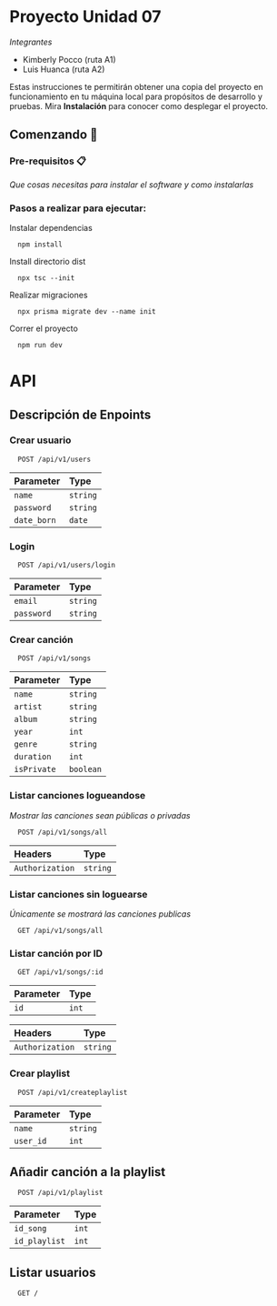 # Proyecto Unidad 07
_Integrantes_
* Kimberly Pocco (ruta A1)
* Luis Huanca (ruta A2)

Estas instrucciones te permitirán obtener una copia del proyecto en funcionamiento en tu máquina local para propósitos de desarrollo y pruebas.
Mira **Instalación** para conocer como desplegar el proyecto.
## Comenzando 🚀

### Pre-requisitos 📋

_Que cosas necesitas para instalar el software y como instalarlas_

### Pasos a realizar para ejecutar:

Instalar dependencias

```
  npm install
```
Install directorio dist
```
  npx tsc --init
```

Realizar migraciones

```
  npx prisma migrate dev --name init
```

Correr el proyecto

```
  npm run dev
```

# API

## Descripción de Enpoints

### Crear usuario

```
  POST /api/v1/users
```

| Parameter | Type     |  
| :-------- | :------- | 
| `name` | `string` | `string` | 
| `password` | `string` | 
| `date_born` | `date` | 

### Login

```
  POST /api/v1/users/login
```

| Parameter | Type     |           
| :-------- | :------- | 
| `email` | `string` | 
| `password` | `string` | 

### Crear canción

```
  POST /api/v1/songs
```

| Parameter | Type     |           
| :-------- | :------- | 
| `name` | `string` | 
| `artist` | `string` | 
| `album` | `string` | 
| `year` | `int` | 
| `genre` | `string` | 
| `duration` | `int` |
| `isPrivate` | `boolean` | 

### Listar canciones logueandose
_Mostrar las canciones sean públicas o privadas_

```
  POST /api/v1/songs/all
```

| Headers | Type     |           
| :-------- | :------- | 
| `Authorization` | `string` |

### Listar canciones sin loguearse
_Únicamente se mostrará las canciones publicas_

```
  GET /api/v1/songs/all
```

### Listar canción por ID 
```
  GET /api/v1/songs/:id
```

| Parameter | Type     |           
| :-------- | :------- | 
| `id` | `int` |

 Headers | Type     |           
| :-------- | :------- | 
| `Authorization` | `string`|


### Crear playlist

```
  POST /api/v1/createplaylist
```

| Parameter | Type     |           
| :-------- | :------- | 
| `name` | `string` | 
| `user_id` | `int` | 


## Añadir canción a la playlist

```
  POST /api/v1/playlist
```

| Parameter | Type     |           
| :-------- | :------- | 
| `id_song` | `int` | 
| `id_playlist` | `int` | 

## Listar usuarios
```
  GET /
```






